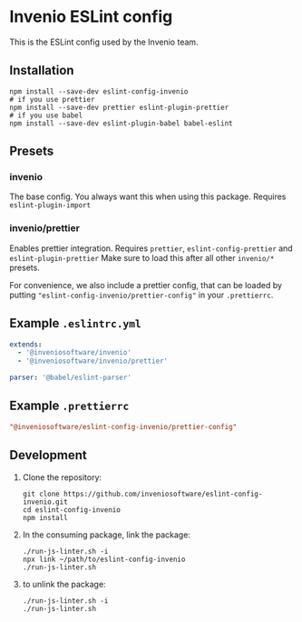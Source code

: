 # Invenio ESLint config

This is the ESLint config used by the Invenio team.

## Installation

```shell
npm install --save-dev eslint-config-invenio
# if you use prettier
npm install --save-dev prettier eslint-plugin-prettier
# if you use babel
npm install --save-dev eslint-plugin-babel babel-eslint
```

## Presets

### invenio

The base config. You always want this when using this package.
Requires `eslint-plugin-import`

### invenio/prettier

Enables prettier integration.
Requires `prettier`, `eslint-config-prettier` and `eslint-plugin-prettier`
Make sure to load this after all other `invenio/*` presets.

For convenience, we also include a prettier config, that can be loaded by putting `"eslint-config-invenio/prettier-config"` in your `.prettierrc`.

## Example `.eslintrc.yml`

```yaml
extends:
  - '@inveniosoftware/invenio'
  - '@inveniosoftware/invenio/prettier'

parser: '@babel/eslint-parser'
```

## Example `.prettierrc`

```toml
"@inveniosoftware/eslint-config-invenio/prettier-config"
```

## Development

1. Clone the repository:

    ```shell
    git clone https://github.com/inveniosoftware/eslint-config-invenio.git
    cd eslint-config-invenio
    npm install
    ```

2. In the consuming package, link the package:

    ```shell
    ./run-js-linter.sh -i
    npx link ~/path/to/eslint-config-invenio
    ./run-js-linter.sh
    ```

3. to unlink the package:

    ```shell
    ./run-js-linter.sh -i
    ./run-js-linter.sh
    ```
